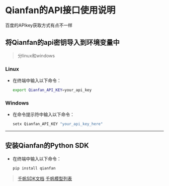 # Qianfan的API接口使用说明
百度的APIkey获取方式有点不一样

## 将Qianfan的api密钥导入到环境变量中
  
> 分linux和windows

### Linux

- 在终端中输入以下命令：
  
    ```bash
    export Qianfan_API_KEY=your_api_key
    ```

### Windows
- 在命令提示符中输入以下命令：
    ```bash
    setx Qianfan_API_KEY "your_api_key_here"
    ```

---

## 安装Qianfan的Python SDK

- 在终端中输入以下命令：

    ```bash
    pip install qianfan
    ```

> [千帆SDK文档](https://cloud.baidu.com/doc/WENXINWORKSHOP/s/3lmokh7n6)
> [千帆模型列表](https://cloud.baidu.com/doc/WENXINWORKSHOP/s/Wm3fhy2vb)